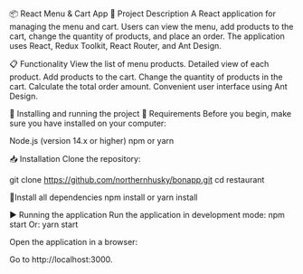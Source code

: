 📦 React Menu & Cart App
📝 Project Description
A React application for managing the menu and cart. Users can view the menu, add products to the cart, change the quantity of products, and place an order. The application uses React, Redux Toolkit, React Router, and Ant Design.

📋 Functionality
View the list of menu products.
Detailed view of each product.
Add products to the cart.
Change the quantity of products in the cart.
Calculate the total order amount.
Convenient user interface using Ant Design.

🚀 Installing and running the project
🔧 Requirements
Before you begin, make sure you have installed on your computer:

Node.js (version 14.x or higher)
npm or yarn

📥 Installation
Clone the repository:

git clone https://github.com/northernhusky/bonapp.git
cd restaurant

🔧Install all dependencies
npm install or yarn install

▶️ Running the application
Run the application in development mode:
npm start
Or:
yarn start

Open the application in a browser:

Go to http://localhost:3000.